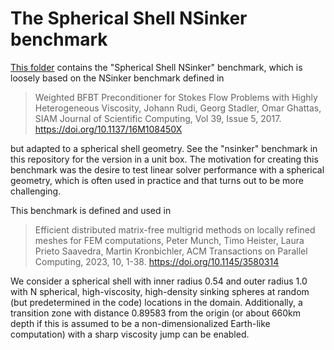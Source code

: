 The Spherical Shell NSinker benchmark
=====================================

[This folder](https://github.com/geodynamics/aspect/tree/main/benchmarks/nsinker_spherical_shell)
contains the "Spherical Shell NSinker" benchmark, which is
loosely based on the NSinker benchmark defined in

> Weighted BFBT Preconditioner for Stokes Flow Problems with Highly Heterogeneous Viscosity,
> Johann Rudi, Georg Stadler, Omar Ghattas,
> SIAM Journal of Scientific Computing, Vol 39, Issue 5, 2017.
> https://doi.org/10.1137/16M108450X

but adapted to a spherical shell geometry. See the "nsinker" benchmark
in this repository for the version in a unit box. The motivation for
creating this benchmark was the desire to test linear solver
performance with a spherical geometry, which is often used in practice
and that turns out to be more challenging.

This benchmark is defined and used in

> Efficient distributed matrix-free multigrid methods on locally refined meshes for FEM computations,
> Peter Munch, Timo Heister, Laura Prieto Saavedra, Martin Kronbichler,
> ACM Transactions on Parallel Computing, 2023, 10, 1-38.
> https://doi.org/10.1145/3580314

We consider a spherical shell with inner radius 0.54 and outer radius
1.0 with N spherical, high-viscosity, high-density sinking spheres at
random (but predetermined in the code) locations in the
domain. Additionally, a transition zone with distance 0.89583 from the
origin (or about 660km depth if this is assumed to be a
non-dimensionalized Earth-like computation) with a sharp viscosity
jump can be enabled.
